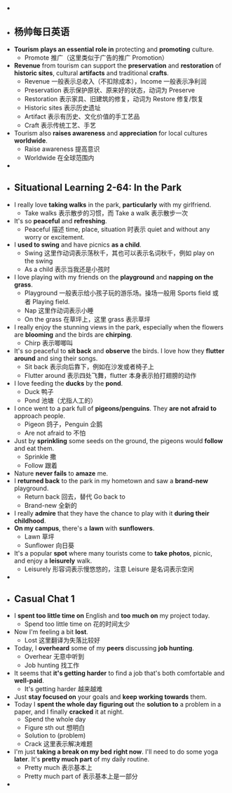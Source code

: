-
- ## 杨帅每日英语
- **Tourism** **plays an essential role in** protecting and **promoting** culture.
	- Promote 推广（这里类似于广告的推广 Promotion）
- **Revenue** from tourism can support the **preservation** and **restoration** of **historic sites**, cultural **artifacts** and traditional **crafts**.
	- Revenue 一般表示总收入（不扣除成本），Income 一般表示净利润
	- Preservation 表示保护原状、原来好的状态，动词为 Preserve
	- Restoration 表示家具、旧建筑的修复，动词为 Restore 修复/恢复
	- Historic sites 表示历史遗址
	- Artifact 表示有历史、文化价值的手工艺品
	- Craft 表示传统工艺、手艺
- Tourism also **raises awareness** and **appreciation** for local cultures **worldwide**.
	- Raise awareness 提高意识
	- Worldwide 在全球范围内
-
- ## Situational Learning 2-64: In the Park
- I really love **taking walks** in the park, **particularly** with my girlfriend.
	- Take walks 表示散步的习惯，而 Take a walk 表示散步一次
- It's so **peaceful** and **refreshing**.
	- Peaceful 描述 time, place, situation 时表示 quiet and without any worry or excitement.
- I **used to swing** and have picnics **as a child**.
	- Swing 这里作动词表示荡秋千，其也可以表示名词秋千，例如 play on the swing
	- As a child 表示当我还是小孩时
- I love playing with my friends on the **playground** and **napping on the grass**.
	- Playground 一般表示给小孩子玩的游乐场。操场一般用 Sports field 或者 Playing field.
	- Nap 这里作动词表示小睡
	- On the grass 在草坪上，这里 grass 表示草坪
- I really enjoy the stunning views in the park, especially when the flowers are **blooming** and the birds are **chirping**.
	- Chirp 表示唧唧叫
- It's so peaceful to **sit back** and **observe** the birds. I love how they **flutter around** and sing their songs.
	- Sit back 表示向后靠下，例如在沙发或者椅子上
	- Flutter around 表示四处飞舞，flutter 本身表示拍打翅膀的动作
- I love feeding the **ducks** by the **pond**.
	- Duck 鸭子
	- Pond 池塘（尤指人工的）
- I once went to a park full of **pigeons/penguins**. They **are not afraid to** approach people.
	- Pigeon 鸽子，Penguin 企鹅
	- Are not afraid to 不怕
- Just by **sprinkling** some seeds on the ground, the pigeons would **follow** and eat them.
	- Sprinkle 撒
	- Follow 跟着
- Nature **never fails** to **amaze** me.
- I **returned back** to the park in my hometown and saw a **brand-new** playground.
	- Return back 回去，替代 Go back to
	- Brand-new 全新的
- I really **admire** that they have the chance to play with it **during their childhood**.
- **On my campus**, there's a **lawn** with **sunflowers**.
	- Lawn 草坪
	- Sunflower 向日葵
- It's a popular **spot** where many tourists come to **take photos**, picnic, and enjoy a **leisurely** walk.
	- Leisurely 形容词表示慢悠悠的，注意 Leisure 是名词表示空闲
-
- ## Casual Chat 1
- I **spent too little time on** English and **too much on** my project today.
	- Spend too little time on 花的时间太少
- Now I'm feeling a bit **lost**.
	- Lost 这里翻译为失落比较好
- Today, I **overheard** some of my **peers** discussing **job hunting**.
	- Overhear 无意中听到
	- Job hunting 找工作
- It seems that **it's getting harder** to find a job that's both comfortable and **well-paid**.
	- It's getting harder 越来越难
- Just **stay focused on** your goals and **keep working towards** them.
- Today I **spent the whole day** **figuring out** the **solution to** a problem in a paper, and I finally **cracked** it at night.
	- Spend the whole day
	- Figure sth out 想明白
	- Solution to (problem)
	- Crack 这里表示解决难题
- I'm just **taking a break on my bed** **right now**. I'll need to do some yoga **later**. It's **pretty much part** of my daily routine.
	- Pretty much 表示基本上
	- Pretty much part of 表示基本上是一部分
-